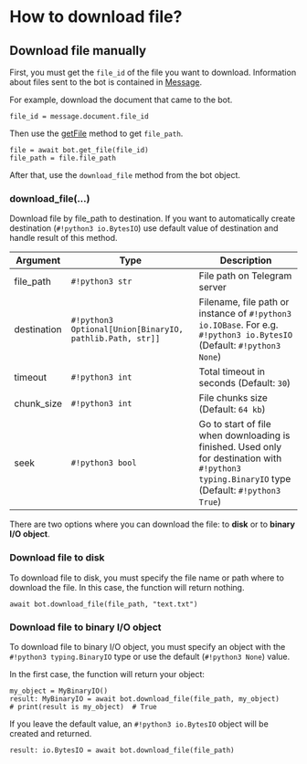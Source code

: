 # How to download file?
## Download file manually
First, you must get the `file_id` of the file you want to download. Information about files sent to the bot is contained in [Message](./types/message.md).

For example, download the document that came to the bot.
```python3
file_id = message.document.file_id
```

Then use the [getFile](./methods/get_file.md) method to get `file_path`.
```python3
file = await bot.get_file(file_id)
file_path = file.file_path
```

After that, use the `download_file` method from the bot object.

### download_file(...)

Download file by file_path to destination.
If you want to automatically create destination (`#!python3 io.BytesIO`) use default
value of destination and handle result of this method.

|Argument|Type|Description|
|---|---|---|
| file_path | `#!python3 str` | File path on Telegram server |
| destination | `#!python3 Optional[Union[BinaryIO, pathlib.Path, str]]` | Filename, file path or instance of `#!python3 io.IOBase`. For e.g. `#!python3 io.BytesIO` (Default: `#!python3 None`) |
| timeout | `#!python3 int` | Total timeout in seconds (Default: `30`) |
| chunk_size | `#!python3 int` | File chunks size (Default: `64 kb`) |
| seek | `#!python3 bool` | Go to start of file when downloading is finished. Used only for destination with `#!python3 typing.BinaryIO` type (Default: `#!python3 True`) |

There are two options where you can download the file: to **disk** or to **binary I/O object**.

### Download file to disk

To download file to disk, you must specify the file name or path where to download the file. In this case, the function will return nothing. 

```python3
await bot.download_file(file_path, "text.txt")
```

### Download file to binary I/O object

To download file to binary I/O object, you must specify an object with the `#!python3 typing.BinaryIO` type or use the default (`#!python3 None`) value.

In the first case, the function will return your object:
```python3
my_object = MyBinaryIO()
result: MyBinaryIO = await bot.download_file(file_path, my_object)
# print(result is my_object)  # True
```

If you leave the default value, an `#!python3 io.BytesIO` object will be created and returned.

```python3
result: io.BytesIO = await bot.download_file(file_path)
```